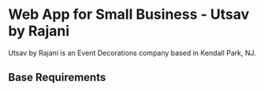 # Web App for Small Business - Utsav by Rajani

Utsav by Rajani is an Event Decorations company based in Kendall Park, NJ. 

## Base Requirements
